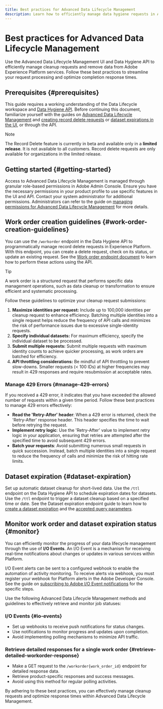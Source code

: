 ```yaml
---
title: Best practices for Advanced Data Lifecycle Management
description: Learn how to efficiently manage data hygiene requests in Adobe Experience Platform using the Advanced Data Lifecycle Management UI and Data Hygiene API. This guide covers best practices such as maximizing identities per request, specifying individual datasets, and being mindful of API throttling to prevent slowdowns. The document includes guidelines for setting up automatic dataset cleanup, how to monitor work order statuses, and detailed response retrieval methods. Follow these practices to streamline your request processing and optimize response times.
---
```

# Best practices for Advanced Data Lifecycle Management

Use the Advanced Data Lifecycle Management UI and Data Hygiene API to efficiently manage cleanup requests and remove data from Adobe Experience Platform services. Follow these best practices to streamline your request processing and optimize completion response times.

## Prerequisites {#prerequisites}

This guide requires a working understanding of the Data Lifecycle workspace and [Data Hygiene API](./api/overview.md). Before continuing this document, familiarize yourself with the guides on [Advanced Data Lifecycle Management](./data-hygiene-service.md) and [creating record delete requests](./ui/record-delete.md) or [dataset expirations in the UI](./ui/dataset-expiration.md), or through the API.

>[!NOTE] 
> 
>The Record Delete feature is currently in beta and available only in a **limited release**. It is not available to all customers. Record delete requests are only available for organizations in the limited release.

## Getting started {#getting-started}

Access to Advanced Data Lifecycle Management is managed through granular role-based permissions in Adobe Admin Console. Ensure you have the necessary permissions in your product profile to use specific features in the UI and API. Contact your system administrator for additional permissions. Administrators can refer to the guide on [managing permissions for Advanced Data Lifecycle Management](./permissions.md) for more details.

## Work order creation guidelines {#work-order-creation-guidelines}

You can use the `/workorder` endpoint in the Data Hygiene API to programmatically manage record delete requests in Experience Platform. With this endpoint, you can create a delete request, check on its status, or update an existing request. See the [Work order endpoint document](help/hygiene/api/workorder.md) to learn how to perform these actions using the API.

>[!TIP]
>
>A work order is a structured request that performs specific data management operations, such as data cleanup or transformation to ensure efficient and systematic processing.

Follow these guidelines to optimize your cleanup request submissions:

1. **Maximize identities per request:** Include up to 100,000 identities per cleanup request to enhance efficiency. Batching multiple identities into a single request helps reduce the frequency of API calls and minimizes the risk of performance issues due to excessive single-identity requests.
2. **Specify individual datasets:** For maximum efficiency, specify the individual dataset to be processed.
3. **Submit multiple requests:** Submit multiple requests with maximum identity counts to achieve quicker processing, as work orders are batched for efficiency.
4. **API throttling considerations:** Be mindful of API throttling to prevent slow-downs. Smaller requests (< 100 IDs) at higher frequencies may result in 429 responses and require resubmission at acceptable rates. 

<!-- What information from the [AdobeIO throttling policies for Data Hygiene wiki](https://wiki.corp.adobe.com/display/DMSArchitecture/AdobeIO+Throttling+Policies+-+Data+Hygiene+Services) can be made public? -->

### Manage 429 Errors {#manage-429-errors}

If you received a 429 error, it indicates that you have exceeded the allowed number of requests within a given time period. Follow these best practices to manage 429 errors effectively:

- **Read the 'Retry-After' header**: When a 429 error is returned, check the 'Retry-After' response header. This header specifies the time to wait before retrying the request.
- **Implement retry logic**: Use the 'Retry-After' value to implement retry logic in your application, ensuring that retries are attempted after the specified time to avoid subsequent 429 errors.
- **Batch your requests**: Avoid submitting numerous small requests in quick succession. Instead, batch multiple identities into a single request to reduce the frequency of calls and minimize the risk of hitting rate limits.

## Dataset expiration {#dataset-expiration} 

Set up automatic dataset cleanup for short-lived data. Use the `/ttl` endpoint on the Data Hygiene API to schedule expiration dates for datasets. Use the `/ttl` endpoint to trigger a dataset cleanup based on a specified time or date. See the Dataset expiration endpoint guide to learn how to [create a dataset expiration](./api/dataset-expiration.md) and the [accepted query parameters](./api/dataset-expiration.md#query-params).

## Monitor work order and dataset expiration status {#monitor}

You can efficiently monitor the progress of your data lifecycle management through the use of **I/O Events**. An I/O Event is a mechanism for receiving real-time notifications about changes or updates in various services within Platform. 

I/O Event alerts can be sent to a configured webhook to enable the automation of activity monitoring. To receive alerts via webhook, you must register your webhook for Platform alerts in the Adobe Developer Console. See the guide on [subscribing to Adobe I/O Event notifications](../observability/alerts/subscribe.md) for the specific steps.

Use the following Advanced Data Lifecycle Management methods and guidelines to effectively retrieve and monitor job statuses:

### I/O Events {#io-events}

- Set up webhooks to receive push notifications for status changes.
- Use notifications to monitor progress and updates upon completion.
- Avoid implementing polling mechanisms to minimize API traffic.

### Retrieve detailed responses for a single work order {#retrieve-detailed-workorder-response}

- Make a GET request to the `/workorder{work_order_id}` endpoint for detailed response data.
- Retrieve product-specific responses and success messages.
- Avoid using this method for regular polling activities.

By adhering to these best practices, you can effectively manage cleanup requests and optimize response times within Advanced Data Lifecycle Management.
